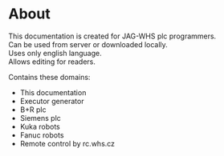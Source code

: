 # About
This documentation is created for JAG-WHS plc programmers.  
Can be used from server or downloaded locally.  
Uses only english language.  
Allows editing for readers.

Contains these domains:  
  
- This documentation  
- Executor generator  
- B+R plc  
- Siemens plc  
- Kuka robots  
- Fanuc robots
- Remote control by rc.whs.cz    




